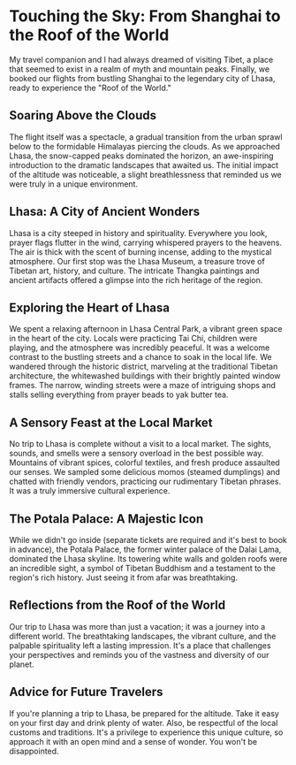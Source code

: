 # Touching the Sky: From Shanghai to the Roof of the World

My travel companion and I had always dreamed of visiting Tibet, a place that seemed to exist in a realm of myth and mountain peaks. Finally, we booked our flights from bustling Shanghai to the legendary city of Lhasa, ready to experience the "Roof of the World."

## Soaring Above the Clouds

The flight itself was a spectacle, a gradual transition from the urban sprawl below to the formidable Himalayas piercing the clouds.  As we approached Lhasa, the snow-capped peaks dominated the horizon, an awe-inspiring introduction to the dramatic landscapes that awaited us.  The initial impact of the altitude was noticeable, a slight breathlessness that reminded us we were truly in a unique environment.

## Lhasa: A City of Ancient Wonders

Lhasa is a city steeped in history and spirituality.  Everywhere you look, prayer flags flutter in the wind, carrying whispered prayers to the heavens. The air is thick with the scent of burning incense, adding to the mystical atmosphere.  Our first stop was the Lhasa Museum, a treasure trove of Tibetan art, history, and culture.  The intricate Thangka paintings and ancient artifacts offered a glimpse into the rich heritage of the region.

## Exploring the Heart of Lhasa

We spent a relaxing afternoon in Lhasa Central Park, a vibrant green space in the heart of the city. Locals were practicing Tai Chi, children were playing, and the atmosphere was incredibly peaceful. It was a welcome contrast to the bustling streets and a chance to soak in the local life. We wandered through the historic district, marveling at the traditional Tibetan architecture, the whitewashed buildings with their brightly painted window frames. The narrow, winding streets were a maze of intriguing shops and stalls selling everything from prayer beads to yak butter tea.

## A Sensory Feast at the Local Market

No trip to Lhasa is complete without a visit to a local market.  The sights, sounds, and smells were a sensory overload in the best possible way.  Mountains of vibrant spices, colorful textiles, and fresh produce assaulted our senses. We sampled some delicious momos (steamed dumplings) and chatted with friendly vendors, practicing our rudimentary Tibetan phrases.  It was a truly immersive cultural experience.

##  The Potala Palace: A Majestic Icon

While we didn't go inside (separate tickets are required and it's best to book in advance), the Potala Palace, the former winter palace of the Dalai Lama, dominated the Lhasa skyline. Its towering white walls and golden roofs were an incredible sight, a symbol of Tibetan Buddhism and a testament to the region's rich history.  Just seeing it from afar was breathtaking.

## Reflections from the Roof of the World

Our trip to Lhasa was more than just a vacation; it was a journey into a different world.  The breathtaking landscapes, the vibrant culture, and the palpable spirituality left a lasting impression. It's a place that challenges your perspectives and reminds you of the vastness and diversity of our planet.

## Advice for Future Travelers

If you're planning a trip to Lhasa, be prepared for the altitude. Take it easy on your first day and drink plenty of water. Also, be respectful of the local customs and traditions.  It's a privilege to experience this unique culture, so approach it with an open mind and a sense of wonder. You won't be disappointed.
